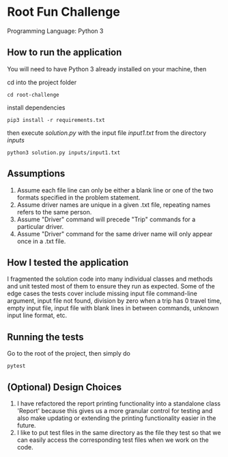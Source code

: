 # Root Fun Challenge
Programming Language: Python 3

## How to run the application
You will need to have Python 3 already installed on your machine, then

cd into the project folder
```
cd root-challenge
```
install dependencies
```
pip3 install -r requirements.txt
```
then execute *solution.py* with the input file *input1.txt* from the directory *inputs*
```
python3 solution.py inputs/input1.txt
```

## Assumptions
1. Assume each file line can only be either a blank line or one of the two formats specified in the problem statement.
2. Assume driver names are unique in a given .txt file, repeating names refers to the same person.
3. Assume "Driver" command will precede "Trip" commands for a particular driver.
4. Assume "Driver" command for the same driver name will only appear once in a .txt file.

## How I tested the application
I fragmented the solution code into many individual classes and methods and unit tested most of them to ensure they run as expected. Some of the edge cases the tests cover include missing input file command-line argument, input file not found, division by zero when a trip has 0 travel time, empty input file, input file with blank lines in between commands, unknown input line format, etc.

## Running the tests
Go to the root of the project, then simply do
```
pytest
```

## (Optional) Design Choices
1. I have refactored the report printing functionality into a standalone class 'Report' because this gives us a more granular control for testing and also make updating or extending the printing functionality easier in the future.
2. I like to put test files in the same directory as the file they test so that we can easily access the corresponding test files when we work on the code.
